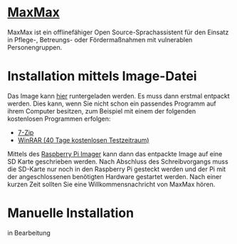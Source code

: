 # [MaxMax](https://ip-landgraf.intia.de)
MaxMax ist ein offlinefähiger Open Source-Sprachassistent für den Einsatz in Pflege-, Betreungs- oder Fördermaßnahmen mit vulnerablen Personengruppen.

# Installation mittels Image-Datei
Das Image kann [hier](https://drive.google.com/file/d/1a_YrVVKusiabAqnni6d1nSwh2Bh9me3E/view?usp=sharing) runtergeladen werden.
Es muss dann erstmal entpackt werden. Dies kann, wenn Sie nicht schon ein passendes Programm auf ihrem Computer besitzen, zum Beispiel mit einem der folgenden kostenlosen Programmen erfolgen:
- [7-Zip](https://www.7-zip.de/)
- [WinRAR (40 Tage kostenlosen Testzeitraum)](https://winrar.de/downld.php)

Mittels des [Raspberry Pi Imager](https://www.raspberrypi.org/software/) kann dann das entpackte Image auf eine SD Karte geschrieben werden.
Nach Abschluss des Schreibvorgangs muss die SD-Karte nur noch in den Raspberry Pi gesteckt werden und der Pi mit der angeschlossenen benötigten Hardware gestartet werden. Nach einer kurzen Zeit sollten Sie eine Willkommensnachricht von MaxMax hören.

# Manuelle Installation 
in Bearbeitung